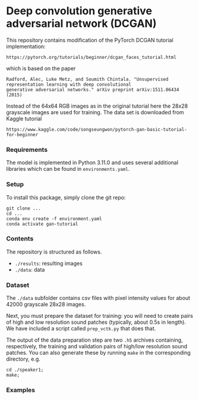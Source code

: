 Deep convolution generative adversarial network (DCGAN)
============================================

This repository contains modification of the PyTorch DCGAN tutorial implementation:
```
https://pytorch.org/tutorials/beginner/dcgan_faces_tutorial.html
```
which is based on the paper

```
Radford, Alec, Luke Metz, and Soumith Chintala. "Unsupervised representation learning with deep convolutional 
generative adversarial networks." arXiv preprint arXiv:1511.06434 (2015)
```

Instead of the 64x64 RGB images as in the original tutorial here the 28x28 grayscale images are used 
for training. The data set is downloaded from Kaggle tutorial
```
https://www.kaggle.com/code/songseungwon/pytorch-gan-basic-tutorial-for-beginner
```


### Requirements

The model is implemented in Python 3.11.0 and uses several additional libraries which can be found in
`environments.yaml`.

### Setup

To install this package, simply clone the git repo:

```
git clone ...
cd ...
conda env create -f environment.yaml
conda activate gan-tutorial
```


### Contents

The repository is structured as follows.

* `./results`: resulting images
* `./data`: data

### Dataset

The `./data` subfolder contains csv files with pixel intensity values for about 42000 grayscale 28x28 images. 



Next, you must prepare the dataset for training:
you will need to create pairs of high and low resolution sound patches (typically, about 0.5s in length).
We have included a script called `prep_vctk.py` that does that. 

The output of the data preparation step are two `.h5` archives containing, respectively, the training and validation pairs of high/low resolution sound patches.
You can also generate these by running `make` in the corresponding directory, e.g.
```
cd ./speaker1;
make;
```

### Examples